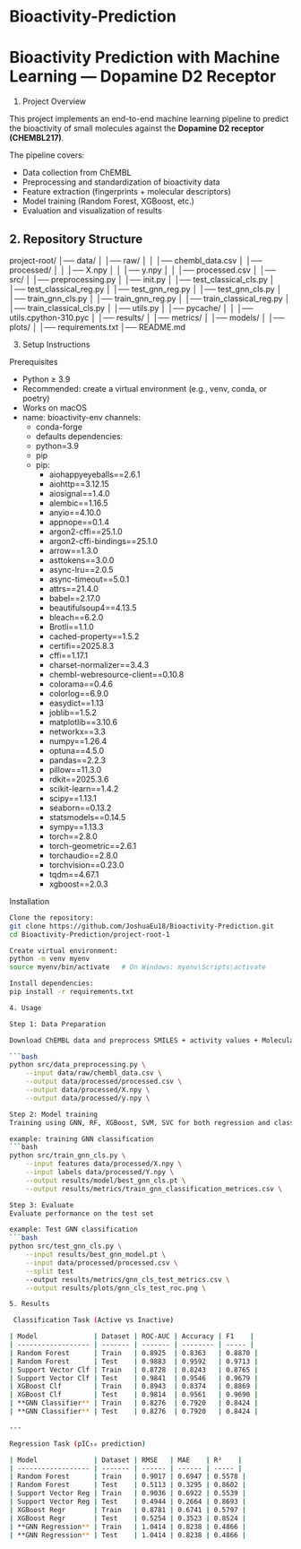 # Bioactivity-Prediction
# Bioactivity Prediction with Machine Learning — Dopamine D2 Receptor

1. Project Overview  

This project implements an end-to-end machine learning pipeline to predict the bioactivity of small molecules against the **Dopamine D2 receptor (CHEMBL217)**.  

The pipeline covers:  
- Data collection from ChEMBL  
- Preprocessing and standardization of bioactivity data  
- Feature extraction (fingerprints + molecular descriptors)  
- Model training (Random Forest, XGBoost, etc.)  
- Evaluation and visualization of results  

## 2. Repository Structure

project-root/
│── data/
│ │── raw/
│ │ │── chembl_data.csv
│ │── processed/
│ │ │── X.npy
│ │ │── y.npy
│ │ │── processed.csv
│
│── src/
│ │── preprocessing.py
│ │── init.py
│ │── test_classical_cls.py
│ │── test_classical_reg.py
│ │── test_gnn_reg.py
│ │── test_gnn_cls.py
│ │── train_gnn_cls.py
│ │── train_gnn_reg.py
│ │── train_classical_reg.py
│ │── train_classical_cls.py
│ │── utils.py
│ │── pycache/
│ │ │── utils.cpython-310.pyc
│
│── results/
│ │── metrics/
│ │── models/
│ │── plots/
│
│── requirements.txt
│── README.md


3. Setup Instructions 

 Prerequisites
- Python ≥ 3.9  
- Recommended: create a virtual environment (e.g., venv, conda, or poetry)  
- Works on macOS
- name: bioactivity-env
channels:
  - conda-forge
  - defaults
dependencies:
  - python=3.9
  - pip
  - pip:
      - aiohappyeyeballs==2.6.1
      - aiohttp==3.12.15
      - aiosignal==1.4.0
      - alembic==1.16.5
      - anyio==4.10.0
      - appnope==0.1.4
      - argon2-cffi==25.1.0
      - argon2-cffi-bindings==25.1.0
      - arrow==1.3.0
      - asttokens==3.0.0
      - async-lru==2.0.5
      - async-timeout==5.0.1
      - attrs==21.4.0
      - babel==2.17.0
      - beautifulsoup4==4.13.5
      - bleach==6.2.0
      - Brotli==1.1.0
      - cached-property==1.5.2
      - certifi==2025.8.3
      - cffi==1.17.1
      - charset-normalizer==3.4.3
      - chembl-webresource-client==0.10.8
      - colorama==0.4.6
      - colorlog==6.9.0
      - easydict==1.13
      - joblib==1.5.2
      - matplotlib==3.10.6
      - networkx==3.3
      - numpy==1.26.4
      - optuna==4.5.0
      - pandas==2.2.3
      - pillow==11.3.0
      - rdkit==2025.3.6
      - scikit-learn==1.4.2
      - scipy==1.13.1
      - seaborn==0.13.2
      - statsmodels==0.14.5
      - sympy==1.13.3
      - torch==2.8.0
      - torch-geometric==2.6.1
      - torchaudio==2.8.0
      - torchvision==0.23.0
      - tqdm==4.67.1
      - xgboost==2.0.3

Installation

```bash
Clone the repository:
git clone https://github.com/JoshuaEu18/Bioactivity-Prediction.git
cd Bioactivity-Prediction/project-root-1

Create virtual environment:
python -m venv myenv
source myenv/bin/activate   # On Windows: myenv\Scripts\activate

Install dependencies:
pip install -r requirements.txt

4. Usage 

Step 1: Data Preparation

Download ChEMBL data and preprocess SMILES + activity values + Molecular fingerprints + descriptors

```bash
python src/data_preprocessing.py \
    --input data/raw/chembl_data.csv \
    --output data/processed/processed.csv \
    --output data/processed/X.npy \
    --output data/processed/y.npy \

Step 2: Model training
Training using GNN, RF, XGBoost, SVM, SVC for both regression and classification

example: training GNN classification
```bash
python src/train_gnn_cls.py \
    --input features data/processed/X.npy \
    --input labels data/processed/Y.npy \
    --output results/model/best_gnn_cls.pt \
    --output results/metrics/train_gnn_classification_metrices.csv \

Step 3: Evaluate  
Evaluate performance on the test set

example: Test GNN classification
```bash
python src/test_gnn_cls.py \
    --input results/best_gnn_model.pt \
    --input data/processed/processed.csv \
    --split test
    --output results/metrics/gnn_cls_test_metrics.csv \
    --output results/plots/gnn_cls_test_roc.png \

5. Results 

 Classification Task (Active vs Inactive)

| Model              | Dataset | ROC-AUC | Accuracy | F1    |
| ------------------ | ------- | ------- | -------- | ----- |
| Random Forest      | Train   | 0.8925  | 0.8363   | 0.8870 |
| Random Forest      | Test    | 0.9883  | 0.9592   | 0.9713 |
| Support Vector Clf | Train   | 0.8728  | 0.8243   | 0.8765 |
| Support Vector Clf | Test    | 0.9841  | 0.9546   | 0.9679 |
| XGBoost Clf        | Train   | 0.8943  | 0.8374   | 0.8869 |
| XGBoost Clf        | Test    | 0.9814  | 0.9561   | 0.9690 |
| **GNN Classifier** | Train   | 0.8276  | 0.7920   | 0.8424 |
| **GNN Classifier** | Test    | 0.8276  | 0.7920   | 0.8424 |

---

Regression Task (pIC₅₀ prediction)

| Model              | Dataset | RMSE   | MAE    | R²    |
| ------------------ | ------- | ------ | ------ | ----- |
| Random Forest      | Train   | 0.9017 | 0.6947 | 0.5578 |
| Random Forest      | Test    | 0.5113 | 0.3295 | 0.8602 |
| Support Vector Reg | Train   | 0.9036 | 0.6922 | 0.5539 |
| Support Vector Reg | Test    | 0.4944 | 0.2664 | 0.8693 |
| XGBoost Regr       | Train   | 0.8781 | 0.6741 | 0.5797 |
| XGBoost Regr       | Test    | 0.5254 | 0.3523 | 0.8524 |
| **GNN Regression** | Train   | 1.0414 | 0.8238 | 0.4866 |
| **GNN Regression** | Test    | 1.0414 | 0.8238 | 0.4866 |
